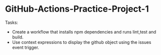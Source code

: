 # GitHub-Actions-Practice-Project-1

Tasks:

- Create a workflow that installs npm dependencies and runs lint,test and build.
- Use context expressions to display the github object using the issues event trigger.
